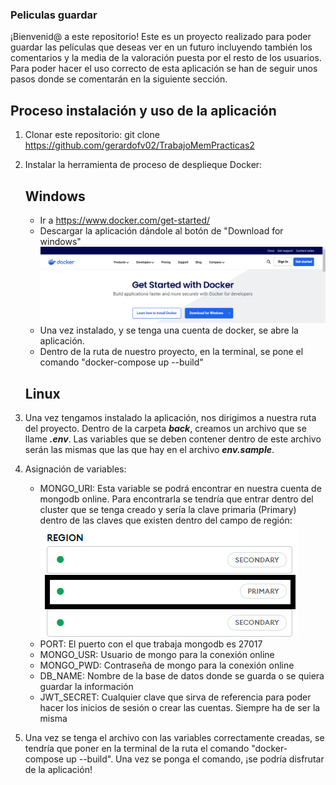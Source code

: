 ### Peliculas guardar

¡Bienvenid@ a este repositorio! Este es un proyecto realizado para poder guardar las películas que deseas ver en un futuro incluyendo también los comentarios y la media de la valoración puesta por el resto de los usuarios.
Para poder hacer el uso correcto de esta aplicación se han de seguir unos pasos donde se comentarán en la siguiente sección.

## Proceso instalación y uso de la aplicación

1. Clonar este repositorio: git clone https://github.com/gerardofv02/TrabajoMemPracticas2

2. Instalar la herramienta de proceso de desplieque Docker:

    ## Windows

    - Ir a https://www.docker.com/get-started/
    - Descargar la aplicación dándole al botón de "Download for windows"
    ![Botón descarga docker](image.png)
    - Una vez instalado, y se tenga una cuenta de docker, se abre la aplicación.
    - Dentro de la ruta de nuestro proyecto, en la terminal, se pone el comando "docker-compose up --build"

    ## Linux

3. Una vez tengamos instalado la aplicación, nos dirigimos a nuestra ruta del proyecto. Dentro de la carpeta ***back***, creamos un archivo que se llame ***.env***. Las variables que se deben contener dentro de este archivo serán las mismas que las que hay en el archivo ***env.sample***. 

4. Asignación de variables:
    - MONGO_URI: Esta variable se podrá encontrar en nuestra cuenta de mongodb online. Para encontrarla se tendría que entrar dentro del cluster que se tenga creado y sería la clave primaria (Primary) dentro de las claves que existen dentro del campo de región: 
    ![alt text](image-1.png)
    - PORT: El puerto con el que trabaja mongodb es 27017
    - MONGO_USR: Usuario de mongo para la conexión online
    - MONGO_PWD: Contraseña de mongo para la conexión online
    - DB_NAME: Nombre de la base de datos donde se guarda o se quiera guardar la información
    - JWT_SECRET: Cualquier clave que sirva de referencia para poder hacer los inicios de sesión o crear las cuentas. Siempre ha de ser la misma

5. Una vez se tenga el archivo con las variables correctamente creadas, se tendría que poner en la terminal de la ruta el comando "docker-compose up --build". Una vez se ponga el comando, ¡se podría disfrutar de la aplicación!
